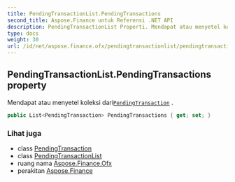 ```yaml
---
title: PendingTransactionList.PendingTransactions
second_title: Aspose.Finance untuk Referensi .NET API
description: PendingTransactionList Properti. Mendapat atau menyetel koleksi dariPendingTransaction .
type: docs
weight: 30
url: /id/net/aspose.finance.ofx/pendingtransactionlist/pendingtransactions/
---
```

## PendingTransactionList.PendingTransactions property

Mendapat atau menyetel koleksi dari[`PendingTransaction`](../../pendingtransaction/) .

```csharp
public List<PendingTransaction> PendingTransactions { get; set; }
```

### Lihat juga

* class [PendingTransaction](../../pendingtransaction/)
* class [PendingTransactionList](../)
* ruang nama [Aspose.Finance.Ofx](../../pendingtransactionlist/)
* perakitan [Aspose.Finance](../../../)



